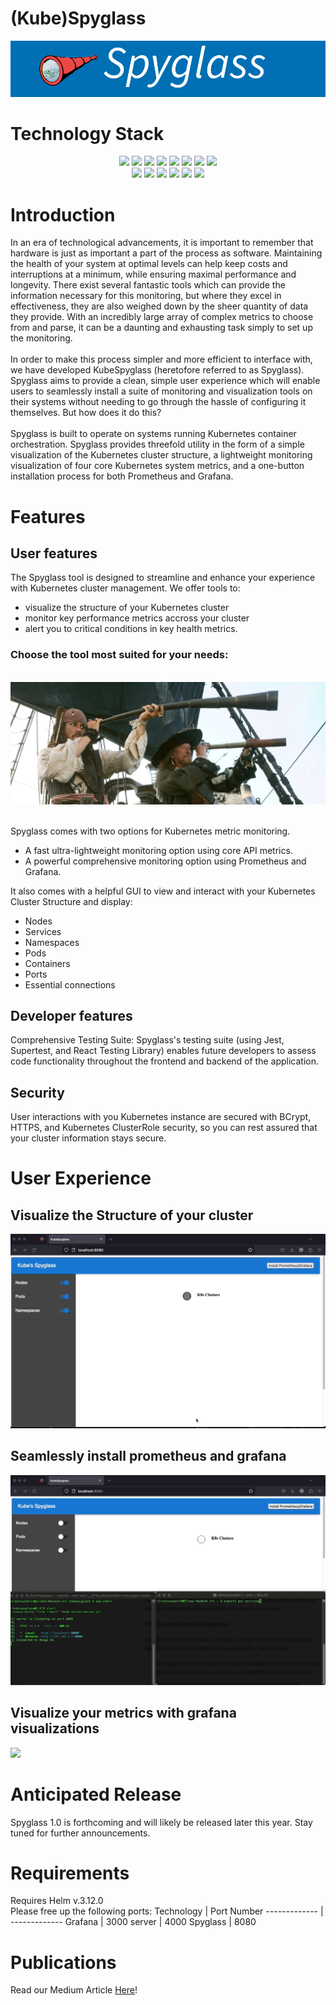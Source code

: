 # (Kube)Spyglass
<img src = "./Media/Spyglass.png">

# Technology Stack 
<div align="center">
  <img src='https://img.shields.io/badge/node-red?style=for-the-badge&logo=nodedotjs&logoColor=white&color=green'/>
  <img src='https://img.shields.io/badge/javascript-yellow?style=for-the-badge&logo=javascript&logoColor=white&color=yellow'/>
  <img src='https://img.shields.io/badge/react-js?style=for-the-badge&logo=react&logoColor=white&color=black'/>
  <img src='https://img.shields.io/badge/react%20router-red?style=for-the-badge&logo=reactrouter&logoColor=white&color=rgb(255%2C%2025%2C%2025)'/>
  <img src='https://img.shields.io/badge/Kubernetes-green?style=for-the-badge&logo=kubernetes&logoColor=white&color=blue'>
  <img src='https://img.shields.io/badge/Docker-blue?style=for-the-badge&logo=docker&logoColor=white&color=rgb(57%2C%20199%2C%20204)'/>
  <img src='https://img.shields.io/badge/Express-black?style=for-the-badge&logo=express&logoColor=white&color=black)
  <img src='https://img.shields.io/badge/React%20Router-red?style=for-the-badge&logo=reactrouter&logoColor=white&color=red'/>
  <img src='https://img.shields.io/badge/Jest-purple?style=for-the-badge&logo=jest'/>
  <br>
  <img src='https://img.shields.io/badge/Prometheus-orange?style=for-the-badge&logo=prometheus&logoColor=white'/>
  <img src="https://img.shields.io/badge/PromQL-black?style=for-the-badge&logo=prometheus&logoColor=white">
  <img src='https://img.shields.io/badge/Grafana-black?style=for-the-badge&logo=grafana&logoColor=orange'/>
  <img src='https://img.shields.io/badge/Helm-blue?style=for-the-badge&logo=helm&logoColor=white'/>
  <img src="https://img.shields.io/badge/MongoDB-green?style=for-the-badge&logo=mongodb&logoColor=white">
  <img src="https://img.shields.io/badge/brcypt-blue?style=for-the-badge&color=purple">
</div>

# Introduction
In an era of technological advancements, it is important to remember that hardware is just as important a part of the process as software. Maintaining the health of your system at optimal levels can help keep costs and interruptions at a minimum, while ensuring maximal performance and longevity. There exist several fantastic tools which can provide the information necessary for this monitoring, but where they excel in effectiveness, they are also weighed down by the sheer quantity of data they provide. With an incredibly large array of complex metrics to choose from and parse, it can be a daunting and exhausting task simply to set up the monitoring. 
<br>
<br>
In order to make this process simpler and more efficient to interface with, we have developed KubeSpyglass (heretofore referred to as Spyglass). Spyglass aims to provide a clean, simple user experience which will enable users to seamlessly install a suite of monitoring and visualization tools on their systems without needing to go through the hassle of configuring it themselves. But how does it do this?
<br>
<br>
Spyglass is built to operate on systems running Kubernetes container orchestration. Spyglass provides threefold utility in the form of a simple visualization of the Kubernetes cluster structure, a lightweight monitoring visualization of four core Kubernetes system metrics, and a one-button installation process for both Prometheus and Grafana.


# Features
## User features

The Spyglass tool is designed to streamline and enhance your experience with Kubernetes cluster management. We offer tools to:
* visualize the structure of your Kubernetes cluster
* monitor key performance metrics accross your cluster 
* alert you to critical conditions in key health metrics. 

### Choose the tool most suited for your needs: 

<br>
<div align = "center">
  <img src = "./Media/2spyglasses.jpg">
</div>
<br>

Spyglass comes with two options for Kubernetes metric monitoring. 
* A fast ultra-lightweight monitoring option using core API metrics. 
* A powerful comprehensive monitoring option using Prometheus and Grafana. 

It also comes with a helpful GUI to view and interact with your Kubernetes Cluster Structure and display:
* Nodes
* Services
* Namespaces
* Pods
* Containers 
* Ports
* Essential connections

## Developer features
Comprehensive Testing Suite: Spyglass's testing suite (using Jest, Supertest, and React Testing Library) enables future developers to assess code functionality throughout the frontend and backend of the application.

## Security
User interactions with you Kubernetes instance are secured with BCrypt, HTTPS, and Kubernetes ClusterRole security, so you can rest assured that your cluster information stays secure.

# User Experience 

## Visualize the Structure of your cluster

<img src = "./Media/structure.gif">

## Seamlessly install prometheus and grafana

<img src = "./Media/install.gif">

## Visualize your metrics with grafana visualizations

<img src = "./Media/graphs.gif">

# Anticipated Release

Spyglass 1.0 is forthcoming and will likely be released later this year. Stay tuned for further announcements. 

# Requirements
Requires Helm v.3.12.0 <br>
Please free up the following ports:
Technology  | Port Number
------------- | -------------
Grafana  | 3000
server | 4000
Spyglass  | 8080

# Publications
Read our Medium Article [Here]("https://medium.com/@etoussaint/spyglass-an-efficient-way-to-view-your-metrics-d9cc0c7389e")!